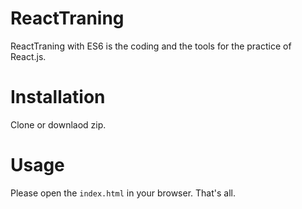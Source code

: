 # ReactTraning
ReactTraning with ES6 is the coding and the tools for the practice of React.js.

# Installation
Clone or downlaod zip.

# Usage
Please open the `index.html` in your browser.
That's all.
